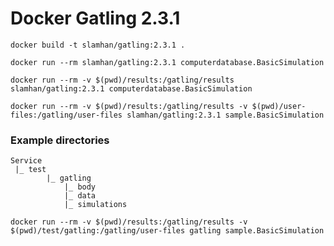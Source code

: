 # Docker Gatling 2.3.1

    docker build -t slamhan/gatling:2.3.1 .

    docker run --rm slamhan/gatling:2.3.1 computerdatabase.BasicSimulation

    docker run --rm -v $(pwd)/results:/gatling/results slamhan/gatling:2.3.1 computerdatabase.BasicSimulation

    docker run --rm -v $(pwd)/results:/gatling/results -v $(pwd)/user-files:/gatling/user-files slamhan/gatling:2.3.1 sample.BasicSimulation

### Example directories

    Service
     |_ test
        	|_ gatling
                |_ body
                |_ data
                |_ simulations

    docker run --rm -v $(pwd)/results:/gatling/results -v $(pwd)/test/gatling:/gatling/user-files gatling sample.BasicSimulation

